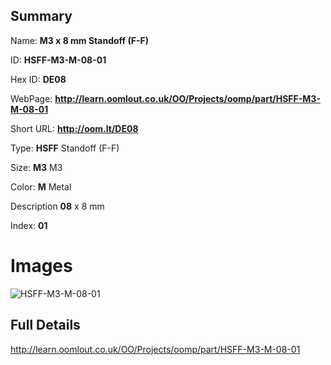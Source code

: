 

## Summary
 
Name: __M3 x 8 mm Standoff (F-F)__

ID: __HSFF-M3-M-08-01__

Hex ID: __DE08__

WebPage: __http://learn.oomlout.co.uk/OO/Projects/oomp/part/HSFF-M3-M-08-01__

Short URL: __http://oom.lt/DE08__


Type: __HSFF__ Standoff (F-F) 

Size: __M3__ M3 

Color: __M__ Metal 

Description __08__ x 8 mm 

Index: __01__


 # Images
![HSFF-M3-M-08-01](http://oomlout.com/oomp-gen/parts/HSFF-M3-M-08-01/HSFF-M3-M-08-01_420.jpg)



 ## Full Details

 http://learn.oomlout.co.uk/OO/Projects/oomp/part/HSFF-M3-M-08-01














